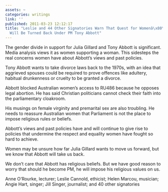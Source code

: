 ```yaml
---
assets: ~
categories: writings
link: ''
published: 2011-03-23 12:12:17
title: "Leslie and 44 Other Signatories Warn That Quest for Womenâ\x80\x99s Equality
  Will Be Turned Back Under PM Tony Abbott"
---
```

The gender divide in support for Julia Gillard and Tony Abbott is
significant. Media analysis views it as women supporting a woman. This
sidesteps the real concerns women have about Abbott’s views and past
policies.

Tony Abbott wants to take divorce laws back to the 1970s, with an idea
that aggrieved spouses could be required to prove offences like
adultery, habitual drunkenness or cruelty to be granted a divorce.

Abbott blocked Australian women’s access to RU486 because he opposes
legal abortion. He has said Christian politicians cannot check their
faith into the parliamentary cloakroom.

His musings on female virginity and premarital sex are also troubling.
He needs to reassure Australian women that Parliament is not the place
to impose religious rules or beliefs.

Abbott’s views and past policies have and will continue to give rise to
policies that undermine the respect and equality women have fought so
hard to achieve.

Women may be unsure how far Julia Gillard wants to move us forward, but
we know that Abbott will take us back.

We don’t care that Abbott has religious beliefs. But we have good reason
to worry that should he become PM, he will impose his religious values
on us.

Anne O’Rourke, lecturer; Leslie Cannold, ethicist; Helen Marcou,
musician; Angie Hart, singer; Jill Singer, journalist; and 40 other
signatories